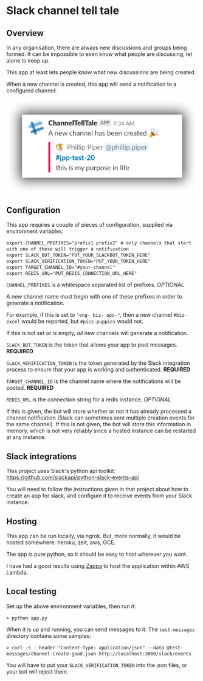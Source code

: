 # Slack channel tell tale

## Overview

In any organisation, there are always new discussions and groups being formed. It can be impossible to even know
what people are discussing, let alone to keep up.

This app at least lets people know what new discussions are being created.

When a new channel is created, this app will send a notification to a configured channel:

![New channel notification](/images/sshot-notification.png?raw=true "New Channel Notification")

## Configuration

This app requires a couple of pieces of configuration, supplied via environment variables:

    export CHANNEL_PREFIXES="prefix1 prefix2" # only channels that start with one of these will trigger a notification
    export SLACK_BOT_TOKEN="PUT_YOUR_SLACKBOT_TOKEN_HERE"
    export SLACK_VERIFICATION_TOKEN="PUT_YOUR_TOKEN_HERE"
    export TARGET_CHANNEL_ID="#your-channel"
    export REDIS_URL="PUT_REDIS_CONNECTION_URL_HERE"

`CHANNEL_PREFIXES` is a whitespace separated list of prefixes. *OPTIONAL* 

A new channel name must begin with one of these
prefixes in order to generate a notification.

For example, if this is set to `"eng- biz- ops-"`, then a new channel `#biz-excel` would be reported, but `#pics-puppies` would not.

If this is not set or is empty, *all* new channels will generate a notification.

`SLACK_BOT_TOKEN` is the token that allows your app to post messages. **REQUIRED**

`SLACK_VERIFICATION_TOKEN` is the token generated by the Slack integration process to ensure that your app is working and authenticated. **REQUIRED**

`TARGET_CHANNEL_ID` is the channel name where the notifications will be posted. **REQUIRED**

`REDIS_URL` is the connection string for a redis instance. *OPTIONAL* 

If this is given, the bot will store
whether or not it has already processed a channel notification (Slack can sometimes sent multiple
creation events for the same channel). If this is not given, the bot will store this information in
memory, which is not very reliably since a hosted instance can be restarted at any instance.

## Slack integrations

This project uses Slack's python api toolkit: <https://github.com/slackapi/python-slack-events-api>

You will need to follow the instructions given in that project about how to create an app for slack, and configure it to receive events from your Slack instance.

## Hosting

This app can be run locally, via ngrok. But, more normally, it would be hosted somewhere: heroku, zeit, aws, GCE.

The app is pure python, so it should be easy to host wherever you want.

I have had a good results using [Zappa](https://github.com/Miserlou/Zappa/tree/master/zappa ) to host the application 
within AWS Lambda.

## Local testing

Set up the above environment variables, then run it:

    > python app.py

When it is up and running, you can send messages to it. The `test-messages` directory contains some samples:

    > curl -s --header "Content-Type: application/json" --data @test-messages/channel-create-good.json http://localhost:3000/slack/events

You will have to put your `SLACK_VERIFICATION_TOKEN` into the json files, or your bot will reject them.

